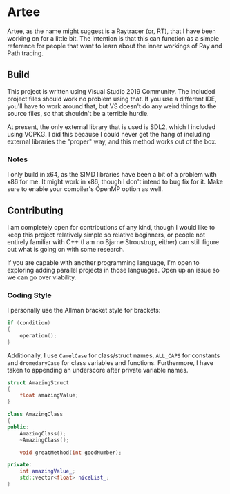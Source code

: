 # Artee

Artee, as the name might suggest is a Raytracer (or, RT), that I have been working on for a little bit. The intention is that this can function as a simple reference for people that want to learn about the inner workings of Ray and Path tracing.

## Build

This project is written using Visual Studio 2019 Community. The included project files should work no problem using that. If you use a different IDE, you'll have to work around that, but VS doesn't do any weird things to the source files, so that shouldn't be a terrible hurdle.

At present, the only external library that is used is SDL2, which I included using VCPKG. I did this because I could never get the hang of including external libraries the "proper" way, and this method works out of the box.

### Notes

I only build in x64, as the SIMD libraries have been a bit of a problem with x86 for me. It might work in x86, though I don't intend to bug fix for it. Make sure to enable your compiler's OpenMP option as well.

## Contributing

I am completely open for contributions of any kind, though I would like to keep this project relatively simple so relative beginners, or people not entirely familiar with C++ (I am no Bjarne Stroustrup, either) can still figure out what is going on with some research.

If you are capable with another programming language, I'm open to exploring adding parallel projects in those languages. Open up an issue so we can go over viability.

### Coding Style

I personally use the Allman bracket style for brackets:

```c++
if (condition)
{
    operation();
}
```

Additionally, I use `CamelCase` for class/struct names, `ALL_CAPS` for constants and `dromedaryCase` for class variables and functions. Furthermore, I have taken to appending an underscore after private variable names.

```c++
struct AmazingStruct
{
    float amazingValue;
}

class AmazingClass
{
public:
    AmazingClass();
    ~AmazingClass();

    void greatMethod(int goodNumber);

private:
    int amazingValue_;
    std::vector<float> niceList_;
}
```
